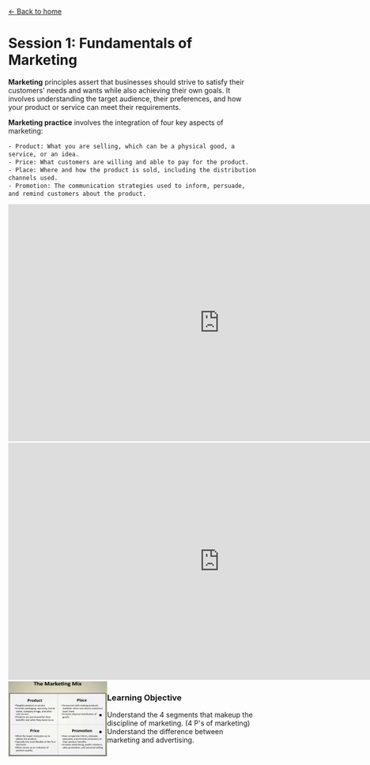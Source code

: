 [<- Back to home](https://pgtreau.github.io/)
# Session 1: Fundamentals of Marketing

**Marketing** principles assert that businesses should strive to satisfy their customers' needs and wants while also achieving their own goals. It involves understanding the target audience, their preferences, and how your product or service can meet their requirements.

**Marketing practice**  involves the integration of four key aspects of marketing:

    - Product: What you are selling, which can be a physical good, a service, or an idea.
    - Price: What customers are willing and able to pay for the product.
    - Place: Where and how the product is sold, including the distribution channels used.
    - Promotion: The communication strategies used to inform, persuade, and remind customers about the product.

<iframe width="853" height="480" src="https://www.youtube.com/embed/qWlhzTI0ooo?list=PL14BB28B5FE99A733" title="Introduction to Marketing: The Importance of Product, Price, Place, &amp; Promotion | Episode 118" frameborder="0" allow="accelerometer; autoplay; clipboard-write; encrypted-media; gyroscope; picture-in-picture; web-share" allowfullscreen></iframe>

<iframe width="853" height="480" src="https://www.youtube.com/embed/AyyvFASW6Nw" title="The Difference Between Goods & Services" frameborder="0" allow="accelerometer; autoplay; clipboard-write; encrypted-media; gyroscope; picture-in-picture; web-share" allowfullscreen></iframe> 

<img align="left" src="assets/market_mix.png" alt="image" width=200>

### Learning Objective
- Understand the 4 segments that makeup the discipline of marketing. (4 P's of marketing)
- Understand the difference between marketing and advertising.
